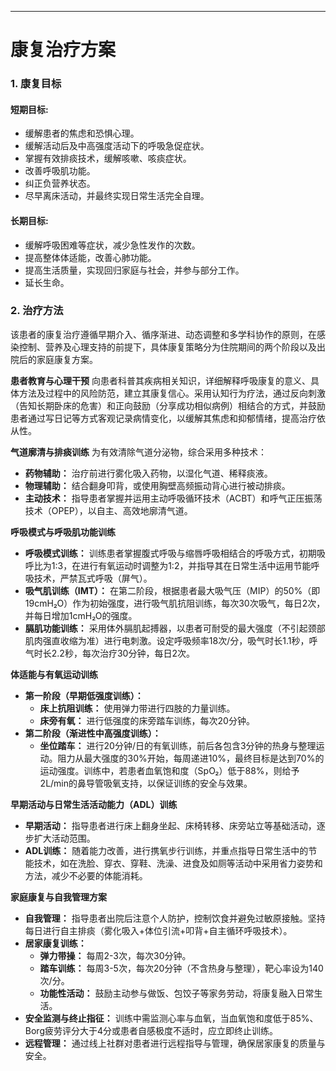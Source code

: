 ***

# 康复治疗方案

### 1. 康复目标

#### 短期目标:
*   缓解患者的焦虑和恐惧心理。
*   缓解活动后及中高强度活动下的呼吸急促症状。
*   掌握有效排痰技术，缓解咳嗽、咳痰症状。
*   改善呼吸肌功能。
*   纠正负营养状态。
*   尽早离床活动，并最终实现日常生活完全自理。

#### 长期目标:
*   缓解呼吸困难等症状，减少急性发作的次数。
*   提高整体体适能，改善心肺功能。
*   提高生活质量，实现回归家庭与社会，并参与部分工作。
*   延长生命。

### 2. 治疗方法

该患者的康复治疗遵循早期介入、循序渐进、动态调整和多学科协作的原则，在感染控制、营养及心理支持的前提下，具体康复策略分为住院期间的两个阶段以及出院后的家庭康复方案。

**患者教育与心理干预**
向患者科普其疾病相关知识，详细解释呼吸康复的意义、具体方法及过程中的风险防范，建立其康复信心。采用认知行为疗法，通过反向刺激（告知长期卧床的危害）和正向鼓励（分享成功相似病例）相结合的方式，并鼓励患者通过写日记等方式客观记录病情变化，以缓解其焦虑和抑郁情绪，提高治疗依从性。

**气道廓清与排痰训练**
为有效清除气道分泌物，综合采用多种技术：
*   **药物辅助：** 治疗前进行雾化吸入药物，以湿化气道、稀释痰液。
*   **物理辅助：** 结合翻身叩背，或使用胸壁高频振动背心进行被动排痰。
*   **主动技术：** 指导患者掌握并运用主动呼吸循环技术（ACBT）和呼气正压振荡技术（OPEP），以自主、高效地廓清气道。

**呼吸模式与呼吸肌功能训练**
*   **呼吸模式训练：** 训练患者掌握腹式呼吸与缩唇呼吸相结合的呼吸方式，初期吸呼比为1:3，在进行有氧运动时调整为1:2，并指导其在日常生活中运用节能呼吸技术，严禁瓦式呼吸（屏气）。
*   **吸气肌训练（IMT）：** 在第二阶段，根据患者最大吸气压（MIP）的50%（即19cmH₂O）作为初始强度，进行吸气肌抗阻训练，每次30次吸气，每日2次，并每日增加1cmH₂O的强度。
*   **膈肌功能训练：** 采用体外膈肌起搏器，以患者可耐受的最大强度（不引起颈部肌肉强直收缩为准）进行电刺激。设定呼吸频率18次/分，吸气时长1.1秒，呼气时长2.2秒，每次治疗30分钟，每日2次。

**体适能与有氧运动训练**
*   **第一阶段（早期低强度训练）：**
    *   **床上抗阻训练：** 使用弹力带进行四肢的力量训练。
    *   **床旁有氧：** 进行低强度的床旁踏车训练，每次20分钟。
*   **第二阶段（渐进性中高强度训练）：**
    *   **坐位踏车：** 进行20分钟/日的有氧训练，前后各包含3分钟的热身与整理运动。阻力从最大强度的30%开始，每周递进10%，最终目标是达到70%的运动强度。训练中，若患者血氧饱和度（SpO₂）低于88%，则给予2L/min的鼻导管吸氧支持，以保证训练的安全与效果。

**早期活动与日常生活活动能力（ADL）训练**
*   **早期活动：** 指导患者进行床上翻身坐起、床椅转移、床旁站立等基础活动，逐步扩大活动范围。
*   **ADL训练：** 随着能力改善，进行携氧步行训练，并重点指导日常生活中的节能技术，如在洗脸、穿衣、穿鞋、洗澡、进食及如厕等活动中采用省力姿势和方法，减少不必要的体能消耗。

**家庭康复与自我管理方案**
*   **自我管理：** 指导患者出院后注意个人防护，控制饮食并避免过敏原接触。坚持每日进行自主排痰（雾化吸入+体位引流+叩背+自主循环呼吸技术）。
*   **居家康复训练：**
    *   **弹力带操：** 每周2-3次，每次30分钟。
    *   **踏车训练：** 每周3-5次，每次20分钟（不含热身与整理），靶心率设为140次/分。
    *   **功能性活动：** 鼓励主动参与做饭、包饺子等家务劳动，将康复融入日常生活。
*   **安全监测与终止指征：** 训练中需监测心率与血氧，当血氧饱和度低于85%、Borg疲劳评分大于4分或患者自感极度不适时，应立即终止训练。
*   **远程管理：** 通过线上社群对患者进行远程指导与管理，确保居家康复的质量与安全。